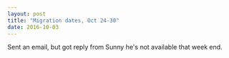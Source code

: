 ```yaml
---
layout: post
title: "Migration dates, Oct 24-30"
date: 2016-10-03
---
```


Sent an email, but got reply from Sunny he's not available that week end.

